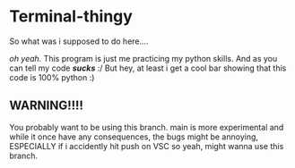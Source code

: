 # Terminal-thingy
So what was i supposed to do here....

*oh yeah.* This program is just me practicing my python skills. And as you can tell my code ***sucks*** :/
But hey, at least i get a cool bar showing that this code is 100% python :)


## WARNING‼‼

You probably want to be using this branch. main is more experimental and while it once have any consequences, the bugs might be annoying, ESPECIALLY if i accidently hit push on VSC so yeah, might wanna use this branch.
